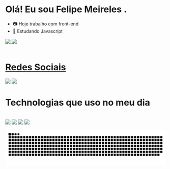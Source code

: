 
<h1> Olá! Eu sou Felipe Meireles . </h1>

- 📷 Hoje trabalho com front-end<br>
- 🌿 Estudando Javascript

<div>
  <a href="https://github.com/F3lip32010
">
  <img height="180em"   align="center" src="https://github-readme-stats.vercel.app/api?username=F3lip32010&show_icons=true&theme=jolly&include_all_commits=true&count_private=true"/>
  <img height="180em"  align="center" src="https://github-readme-stats.vercel.app/api/top-langs/?username=F3lip32010&&layout=compact&hide=shell&theme=jolly"/> 
</div>
 <br>
  <h1>Redes Sociais</h1>
  <a href="https://mail.google.com/mail/u/0/#inbox"><img src="	https://img.shields.io/badge/Gmail-D14836?style=for-the-badge&logo=gmail&logoColor=white"></a>
    <a href="mailto:felipemeirelessantana@gmail.com"><img src="https://img.shields.io/badge/LinkedIn-0077B5?style=for-the-badge&logo=linkedin&logoColor=white"></a>
  <h1>Technologias que uso no meu dia</h1>
<div style="display> inline_block"><br>
<img src="https://img.shields.io/badge/HTML5-E34F26?style=for-the-badge&logo=html5&logoColor=white"/>
<img src="https://img.shields.io/badge/CSS3-1572B6?style=for-the-badge&logo=css3&logoColor=white"/>
<img src="https://img.shields.io/badge/JavaScript-F7DF1E?style=for-the-badge&logo=javascript&logoColor=black"/>
<img src="https://img.shields.io/badge/Node.js-43853D?style=for-the-badge&logo=node.js&logoColor=white"/>


  
  
  
  
  
  

  </div>
  
  ![Snake animation](https://github.com/ellen2121/ellen2121/blob/output/github-contribution-grid-snake.svg)
 
